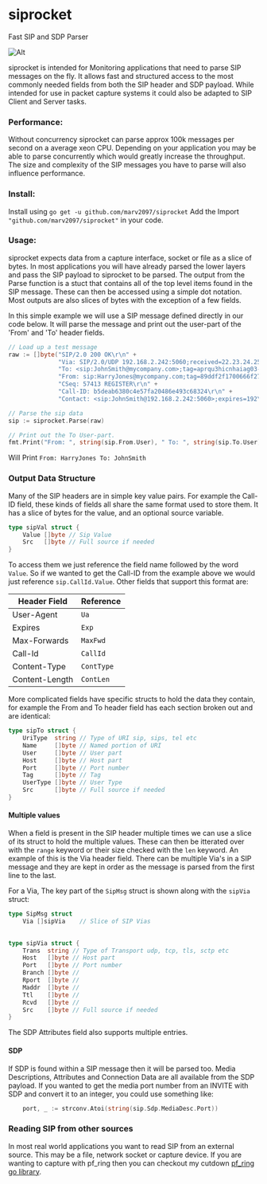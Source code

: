 # siprocket
Fast SIP and SDP Parser

![Alt](https://travis-ci.org/marv2097/siprocket.svg?branch=master "Travis Build")


siprocket is intended for Monitoring applications that need to parse SIP messages on the fly. It allows fast and structured access to the most commonly needed fields from both the SIP header and SDP payload. While intended for use in packet capture systems it could also be adapted to SIP Client and Server tasks.

### Performance:

Without concurrency siprocket can parse approx 100k messages per second on a average xeon CPU. Depending on your application you may be able to parse concurrently which would greatly increase the throughput. The size and complexity of the SIP messages you have to parse will also influence performance. 

### Install:

Install using `go get -u github.com/marv2097/siprocket`
Add the Import `"github.com/marv2097/siprocket"` in your code.

### Usage:

siprocket expects data from a capture interface, socket or file as a slice of bytes. In most applications you will have already parsed the lower layers and pass the SIP payload to siprocket to be parsed. The output from the Parse function is a stuct that contains all of the top level items found in the SIP message. These can then be accessed using a simple dot notation. Most outputs are also slices of bytes with the exception of a few fields. 

In this simple example we will use a SIP message defined directly in our code below. It will parse the message and print out the user-part of the 'From' and 'To' header fields.

```go
// Load up a test message
raw := []byte("SIP/2.0 200 OK\r\n" +
              "Via: SIP/2.0/UDP 192.168.2.242:5060;received=22.23.24.25;branch=z9hG4bK5ea22bdd74d079b9;alias;rport=5060\r\n" +
              "To: <sip:JohnSmith@mycompany.com>;tag=aprqu3hicnhaiag03-2s7kdq2000ob4\r\n" +
              "From: sip:HarryJones@mycompany.com;tag=89ddf2f1700666f272fb861443003888\r\n" +
              "CSeq: 57413 REGISTER\r\n" +
              "Call-ID: b5deab6380c4e57fa20486e493c68324\r\n" +
              "Contact: <sip:JohnSmith@192.168.2.242:5060>;expires=192\r\n\r\n")

// Parse the sip data
sip := siprocket.Parse(raw)

// Print out the To User-part.
fmt.Print("From: ", string(sip.From.User), " To: ", string(sip.To.User))

```
Will Print `From: HarryJones To: JohnSmith`

### Output Data Structure

Many of the SIP headers are in simple key value pairs. For example the Call-ID field, these kinds of fields all share the same format used to store them. It has a slice of bytes for the value, and an optional source variable.

```go
type sipVal struct {
	Value []byte // Sip Value
	Src   []byte // Full source if needed
}
```

To access them we just reference the field name followed by the word `Value`. So if we wanted to get the Call-ID from the example above we would just reference `sip.CallId.Value`. Other fields that support this format are:

Header Field | Reference
--- | ---
User-Agent | `Ua`
Expires | `Exp`
Max-Forwards | `MaxFwd`
Call-Id | `CallId`
Content-Type | `ContType`
Content-Length | `ContLen`

More complicated fields have specific structs to hold the data they contain, for example the From and To header field has each section broken out and are identical:

```go
type sipTo struct {
	UriType  string // Type of URI sip, sips, tel etc
	Name     []byte // Named portion of URI
	User     []byte // User part
	Host     []byte // Host part
	Port     []byte // Port number
	Tag      []byte // Tag
	UserType []byte // User Type
	Src      []byte // Full source if needed
}
```

#### Multiple values

When a field is present in the SIP header multiple times we can use a slice of its struct to hold the multiple values. These can then be itterated over with the `range` keyword or their size checked with the `len` keyword. An example of this is the Via header field. There can be multiple Via's in a SIP message and they are kept in order as the message is parsed from the first line to the last.

For a Via, The key part of the `SipMsg` struct is shown along with the `sipVia` struct:

```go
type SipMsg struct
    Via []sipVia    // Slice of SIP Vias
    

type sipVia struct {
	Trans  string // Type of Transport udp, tcp, tls, sctp etc
	Host   []byte // Host part
	Port   []byte // Port number
	Branch []byte //
	Rport  []byte //
	Maddr  []byte //
	Ttl    []byte //
	Rcvd   []byte //
	Src    []byte // Full source if needed
}
```

The SDP Attributes field also supports multiple entries.

#### SDP

If SDP is found within a SIP message then it will be parsed too. Media Descriptions, Attributes and Connection Data are all available from the SDP payload. If you wanted to get the media port number from an INVITE with SDP and convert it to an integer, you could use something like:

```go
	port, _ := strconv.Atoi(string(sip.Sdp.MediaDesc.Port))
```

### Reading SIP from other sources

In most real world applications you want to read SIP from an external source. This may be a file, network socket or capture device. If you are wanting to capture with pf_ring then you can checkout my cutdown [pf_ring go library](https://github.com/marv2097/gopfring).












